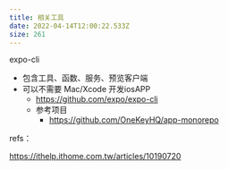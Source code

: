 ```yaml
---
title: 相关工具
date: 2022-04-14T12:00:22.533Z
size: 261
---
```

expo-cli

- 包含工具、函数、服务、预览客户端
- 可以不需要 Mac/Xcode 开发iosAPP
  - https://github.com/expo/expo-cli
  - 参考项目
    - https://github.com/OneKeyHQ/app-monorepo



refs：

https://ithelp.ithome.com.tw/articles/10190720
